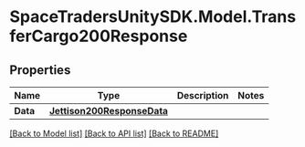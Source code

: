 # SpaceTradersUnitySDK.Model.TransferCargo200Response

## Properties

Name | Type | Description | Notes
------------ | ------------- | ------------- | -------------
**Data** | [**Jettison200ResponseData**](Jettison200ResponseData.md) |  | 

[[Back to Model list]](../README.md#documentation-for-models) [[Back to API list]](../README.md#documentation-for-api-endpoints) [[Back to README]](../README.md)

